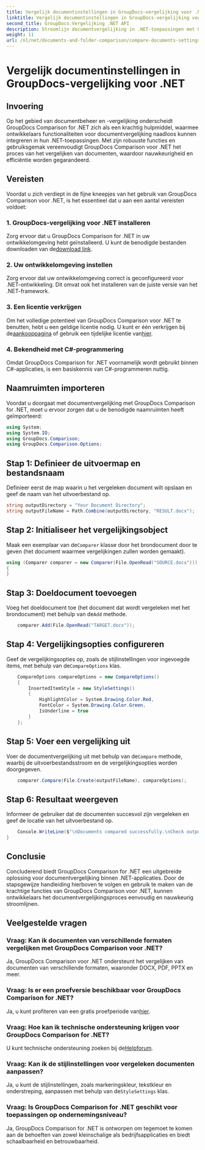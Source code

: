 ```yaml
---
title: Vergelijk documentinstellingen in GroupDocs-vergelijking voor .NET
linktitle: Vergelijk documentinstellingen in GroupDocs-vergelijking voor .NET
second_title: GroupDocs.Vergelijking .NET API
description: Stroomlijn documentvergelijking in .NET-toepassingen met GroupDocs Comparison. Vergelijk moeiteloos documenten met geavanceerde functies.
weight: 11
url: /nl/net/documents-and-folder-comparison/compare-documents-settings-dotnet/
---
```


# Vergelijk documentinstellingen in GroupDocs-vergelijking voor .NET

## Invoering
Op het gebied van documentbeheer en -vergelijking onderscheidt GroupDocs Comparison for .NET zich als een krachtig hulpmiddel, waarmee ontwikkelaars functionaliteiten voor documentvergelijking naadloos kunnen integreren in hun .NET-toepassingen. Met zijn robuuste functies en gebruiksgemak vereenvoudigt GroupDocs Comparison voor .NET het proces van het vergelijken van documenten, waardoor nauwkeurigheid en efficiëntie worden gegarandeerd.
## Vereisten
Voordat u zich verdiept in de fijne kneepjes van het gebruik van GroupDocs Comparison voor .NET, is het essentieel dat u aan een aantal vereisten voldoet:
### 1. GroupDocs-vergelijking voor .NET installeren
 Zorg ervoor dat u GroupDocs Comparison for .NET in uw ontwikkelomgeving hebt geïnstalleerd. U kunt de benodigde bestanden downloaden van de[download link](https://releases.groupdocs.com/comparison/net/).
### 2. Uw ontwikkelomgeving instellen
Zorg ervoor dat uw ontwikkelomgeving correct is geconfigureerd voor .NET-ontwikkeling. Dit omvat ook het installeren van de juiste versie van het .NET-framework.
### 3. Een licentie verkrijgen
Om het volledige potentieel van GroupDocs Comparison voor .NET te benutten, hebt u een geldige licentie nodig. U kunt er één verkrijgen bij de[aankooppagina](https://purchase.groupdocs.com/buy) of gebruik een tijdelijke licentie van[hier](https://purchase.groupdocs.com/temporary-license/).
### 4. Bekendheid met C#-programmering
Omdat GroupDocs Comparison for .NET voornamelijk wordt gebruikt binnen C#-applicaties, is een basiskennis van C#-programmeren nuttig.

## Naamruimten importeren
Voordat u doorgaat met documentvergelijking met GroupDocs Comparison for .NET, moet u ervoor zorgen dat u de benodigde naamruimten heeft geïmporteerd:
```csharp
using System;
using System.IO;
using GroupDocs.Comparison;
using GroupDocs.Comparison.Options;
```
## Stap 1: Definieer de uitvoermap en bestandsnaam
Definieer eerst de map waarin u het vergeleken document wilt opslaan en geef de naam van het uitvoerbestand op.
```csharp
string outputDirectory = "Your Document Directory";
string outputFileName = Path.Combine(outputDirectory, "RESULT.docx");
```
## Stap 2: Initialiseer het vergelijkingsobject
 Maak een exemplaar van de`Comparer` klasse door het brondocument door te geven (het document waarmee vergelijkingen zullen worden gemaakt).
```csharp
using (Comparer comparer = new Comparer(File.OpenRead("SOURCE.docx")))
{
}
```
## Stap 3: Doeldocument toevoegen
 Voeg het doeldocument toe (het document dat wordt vergeleken met het brondocument) met behulp van de`Add` methode.
```csharp
    comparer.Add(File.OpenRead("TARGET.docx"));
```
## Stap 4: Vergelijkingsopties configureren
 Geef de vergelijkingsopties op, zoals de stijlinstellingen voor ingevoegde items, met behulp van de`CompareOptions` klas.
```csharp
    CompareOptions compareOptions = new CompareOptions()
    {
        InsertedItemStyle = new StyleSettings()
        {
            HighlightColor = System.Drawing.Color.Red,
            FontColor = System.Drawing.Color.Green,
            IsUnderline = true
        }
    };
```
## Stap 5: Voer een vergelijking uit
 Voer de documentvergelijking uit met behulp van de`Compare` methode, waarbij de uitvoerbestandsstroom en de vergelijkingsopties worden doorgegeven.
```csharp
    comparer.Compare(File.Create(outputFileName), compareOptions);
```
## Stap 6: Resultaat weergeven
Informeer de gebruiker dat de documenten succesvol zijn vergeleken en geef de locatie van het uitvoerbestand op.
```csharp
    Console.WriteLine($"\nDocuments compared successfully.\nCheck output in {Directory.GetCurrentDirectory()}.");
}
```

## Conclusie
Concluderend biedt GroupDocs Comparison for .NET een uitgebreide oplossing voor documentvergelijking binnen .NET-applicaties. Door de stapsgewijze handleiding hierboven te volgen en gebruik te maken van de krachtige functies van GroupDocs Comparison voor .NET, kunnen ontwikkelaars het documentvergelijkingsproces eenvoudig en nauwkeurig stroomlijnen.
## Veelgestelde vragen
### Vraag: Kan ik documenten van verschillende formaten vergelijken met GroupDocs Comparison voor .NET?
Ja, GroupDocs Comparison voor .NET ondersteunt het vergelijken van documenten van verschillende formaten, waaronder DOCX, PDF, PPTX en meer.
### Vraag: Is er een proefversie beschikbaar voor GroupDocs Comparison for .NET?
 Ja, u kunt profiteren van een gratis proefperiode van[hier](https://releases.groupdocs.com/).
### Vraag: Hoe kan ik technische ondersteuning krijgen voor GroupDocs Comparison for .NET?
 U kunt technische ondersteuning zoeken bij de[Helpforum](https://forum.groupdocs.com/c/comparison/12).
### Vraag: Kan ik de stijlinstellingen voor vergeleken documenten aanpassen?
 Ja, u kunt de stijlinstellingen, zoals markeringskleur, tekstkleur en onderstreping, aanpassen met behulp van de`StyleSettings` klas.
### Vraag: Is GroupDocs Comparison for .NET geschikt voor toepassingen op ondernemingsniveau?
Ja, GroupDocs Comparison for .NET is ontworpen om tegemoet te komen aan de behoeften van zowel kleinschalige als bedrijfsapplicaties en biedt schaalbaarheid en betrouwbaarheid.